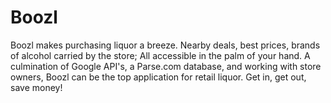 # Boozl

Boozl makes purchasing liquor a breeze. Nearby deals, best prices, brands of alcohol carried by the store; All accessible in the palm of your hand.  A culmination of Google API's, a Parse.com database, and working with store owners, Boozl can be the top application for retail liquor.  Get in, get out, save money!

